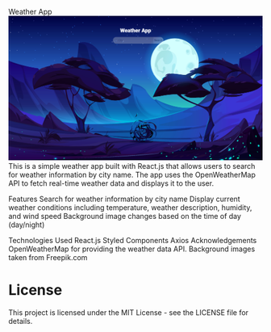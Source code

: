 Weather App
<img src="screenshot.png" alt="Weather App">
This is a simple weather app built with React.js that allows users to search for weather information by city name. The app uses the OpenWeatherMap API to fetch real-time weather data and displays it to the user.

Features
Search for weather information by city name
Display current weather conditions including temperature, weather description, humidity, and wind speed
Background image changes based on the time of day (day/night)

Technologies Used
React.js
Styled Components
Axios
Acknowledgements
OpenWeatherMap for providing the weather data API.
Background images taken from Freepik.com

<h1>License</h1>
This project is licensed under the MIT License - see the LICENSE file for details.
